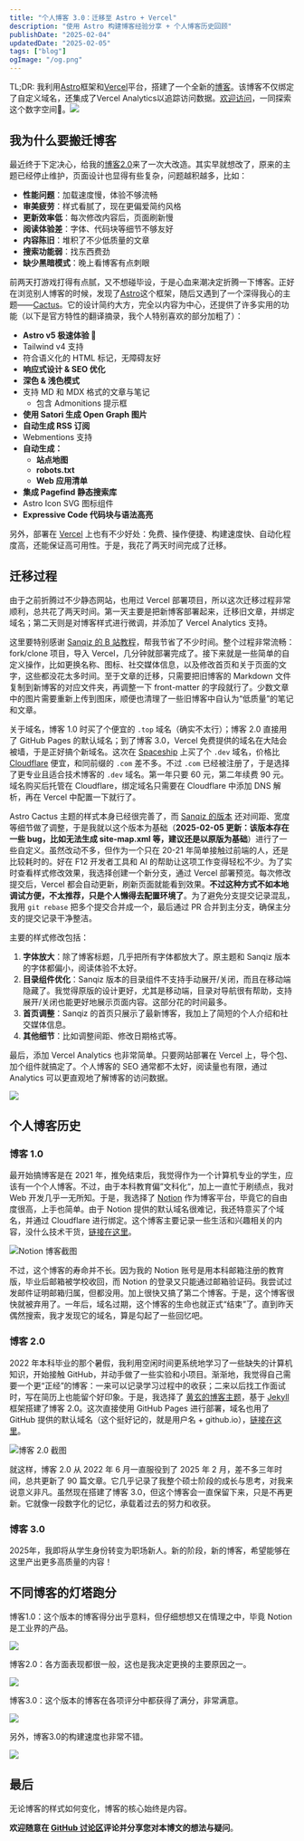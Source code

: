 ```yaml
---
title: "个人博客 3.0：迁移至 Astro + Vercel"
description: "使用 Astro 构建博客经验分享 + 个人博客历史回顾"
publishDate: "2025-02-04"
updatedDate: "2025-02-05"
tags: ["blog"]
ogImage: "/og.png"
---
```


TL;DR: 我利用[Astro](https://astro.build/)框架和[Vercel](https://vercel.com/)平台，搭建了一个全新的[博客](https://www.pengyq.dev/)。该博客不仅绑定了自定义域名，还集成了Vercel Analytics以追踪访问数据。[欢迎访问](https://www.pengyq.dev/)，一同探索这个数字空间🎉。<img src="https://cdn.jsdelivr.net/gh/peng-yq/Gallery/202502041458785.png"/>

## 我为什么要搬迁博客

最近终于下定决心，给我的[博客2.0](https://peng-yq.github.io/)来了一次大改造。其实早就想改了，原来的主题已经停止维护，页面设计也显得有些复杂，问题越积越多，比如：

- **性能问题**：加载速度慢，体验不够流畅  
- **审美疲劳**：样式看腻了，现在更偏爱简约风格  
- **更新效率低**：每次修改内容后，页面刷新慢
- **阅读体验差**：字体、代码块等细节不够友好  
- **内容陈旧**：堆积了不少低质量的文章  
- **搜索功能弱**：找东西费劲  
- **缺少黑暗模式**：晚上看博客有点刺眼  

前两天打游戏打得有点腻，又不想碰毕设，于是心血来潮决定折腾一下博客。正好在浏览别人博客的时候，发现了[Astro](https://astro.build/)这个框架，随后又遇到了一个深得我心的主题——[Cactus](https://github.com/chrismwilliams/astro-theme-cactus)。它的设计简约大方，完全以内容为中心，还提供了许多实用的功能（以下是官方特性的翻译摘录，我个人特别喜欢的部分加粗了）：

- **Astro v5 极速体验 🚀**  
- Tailwind v4 支持  
- 符合语义化的 HTML 标记，无障碍友好  
- **响应式设计 & SEO 优化**  
- **深色 & 浅色模式**  
- 支持 MD 和 MDX 格式的文章与笔记  
  - 包含 Admonitions 提示框  
- **使用 Satori 生成 Open Graph 图片**  
- **自动生成 RSS 订阅**  
- Webmentions 支持  
- **自动生成：**  
  - **站点地图**  
  - **robots.txt**  
  - **Web 应用清单**  
- **集成 Pagefind 静态搜索库**  
- Astro Icon SVG 图标组件  
- **Expressive Code 代码块与语法高亮**  

另外，部署在 [Vercel](https://vercel.com/) 上也有不少好处：免费、操作便捷、构建速度快、自动化程度高，还能保证高可用性。于是，我花了两天时间完成了迁移。

## 迁移过程

由于之前折腾过不少静态网站，也用过 Vercel 部署项目，所以这次迁移过程非常顺利，总共花了两天时间。第一天主要是把新博客部署起来，迁移旧文章，并绑定域名；第二天则是对博客样式进行微调，并添加了 Vercel Analytics 支持。

这里要特别感谢 [Sanqiz 的 B 站教程](https://www.bilibili.com/video/BV18eCpYcEAk/?share_source=copy_web&vd_source=1d24b8668d9a982639b17fbd66e7748d)，帮我节省了不少时间。整个过程非常流畅：fork/clone 项目，导入 Vercel，几分钟就部署完成了。接下来就是一些简单的自定义操作，比如更换名称、图标、社交媒体信息，以及修改首页和关于页面的文字，这些都没花太多时间。至于文章的迁移，只需要把旧博客的 Markdown 文件复制到新博客的对应文件夹，再调整一下 front-matter 的字段就行了。少数文章中的图片需要重新上传到图床，顺便也清理了一些旧博客中自认为“低质量”的笔记和文章。

关于域名，博客 1.0 时买了个便宜的 `.top` 域名（确实不太行）；博客 2.0 直接用了 GitHub Pages 的默认域名；到了博客 3.0，Vercel 免费提供的域名在大陆会被墙，于是正好搞个新域名。这次在 [Spaceship](https://www.spaceship.com/zh/) 上买了个 `.dev` 域名，价格比 [Cloudflare](https://www.cloudflare.com/) 便宜，和同前缀的 `.com` 差不多。不过 `.com` 已经被注册了，于是选择了更专业且适合技术博客的 `.dev` 域名。第一年只要 60 元，第二年续费 90 元。域名购买后托管在 Cloudflare，绑定域名只需要在 Cloudflare 中添加 DNS 解析，再在 Vercel 中配置一下就行了。

Astro Cactus 主题的样式本身已经很完善了，而 [Sanqiz 的版本](https://github.com/zouzonghao/Astro-theme-Cactus-zh_CN) 还对间距、宽度等细节做了调整，于是我就以这个版本为基础（**2025-02-05 更新：该版本存在一些 bug，比如无法生成 site-map.xml 等，建议还是以原版为基础**）进行了一些自定义。虽然改动不多，但作为一个只在 20-21 年简单接触过前端的人，还是比较耗时的。好在 F12 开发者工具和 AI 的帮助让这项工作变得轻松不少。为了实时查看样式修改效果，我选择创建一个新分支，通过 Vercel 部署预览。每次修改提交后，Vercel 都会自动更新，刷新页面就能看到效果。**不过这种方式不如本地调试方便，不太推荐，只是个人懒得去配置环境了**。为了避免分支提交记录混乱，我用 `git rebase` 把多个提交合并成一个，最后通过 PR 合并到主分支，确保主分支的提交记录干净整洁。

主要的样式修改包括：

1. **字体放大**：除了博客标题，几乎把所有字体都放大了。原主题和 Sanqiz 版本的字体都偏小，阅读体验不太好。
2. **目录组件优化**：Sanqiz 版本的目录组件不支持手动展开/关闭，而且在移动端隐藏了。我觉得原版的设计更好，尤其是移动端，目录对导航很有帮助，支持展开/关闭也能更好地展示页面内容。这部分花的时间最多。
3. **首页调整**：Sanqiz 的首页只展示了最新博客，我加上了简短的个人介绍和社交媒体信息。
4. **其他细节**：比如调整间距、修改日期格式等。

最后，添加 Vercel Analytics 也非常简单。只要网站部署在 Vercel 上，导个包、加个组件就搞定了。个人博客的 SEO 通常都不太好，阅读量也有限，通过 Analytics 可以更直观地了解博客的访问数据。

<img src="https://cdn.jsdelivr.net/gh/peng-yq/Gallery/202502041558264.png"/>

## 个人博客历史

### 博客 1.0

最开始搞博客是在 2021 年，推免结束后，我觉得作为一个计算机专业的学生，应该有一个个人博客。不过，由于本科教育偏”文科化“，加上一直忙于刷绩点，我对 Web 开发几乎一无所知。于是，我选择了 [Notion](https://www.notion.com/) 作为博客平台，毕竟它的自由度很高，上手也简单。由于 Notion 提供的默认域名很难记，我还特意买了个域名，并通过 Cloudflare 进行绑定。这个博客主要记录一些生活和兴趣相关的内容，没什么技术干货，[链接在这里](https://eilopyq.notion.site/PYQ-s-Blog-31d92a26764e405ebca4c54031b46810)。

![Notion 博客截图](https://cdn.jsdelivr.net/gh/peng-yq/Gallery/202502041514427.png)

不过，这个博客的寿命并不长。因为我的 Notion 账号是用本科邮箱注册的教育版，毕业后邮箱被学校收回，而 Notion 的登录又只能通过邮箱验证码。我尝试过发邮件证明邮箱归属，但都没用。加上很快又搞了第二个博客。于是，这个博客很快就被弃用了。一年后，域名过期，这个博客的生命也就正式“结束”了。直到昨天偶然搜索，我才发现它的域名，算是勾起了一些回忆吧。

### 博客 2.0

2022 年本科毕业的那个暑假，我利用空闲时间更系统地学习了一些缺失的计算机知识，开始接触 GitHub，并动手做了一些实验和小项目。渐渐地，我觉得自己需要一个更“正经”的博客：一来可以记录学习过程中的收获；二来以后找工作面试时，写在简历上也能留个好印象。于是，我选择了 [黄玄的博客主题](https://github.com/huxpro/huxpro.github.io)，基于 [Jekyll](https://jekyllrb.com/) 框架搭建了博客 2.0。这次直接使用 GitHub Pages 进行部署，域名也用了 GitHub 提供的默认域名（这个挺好记的，就是用户名 + github.io），[链接在这里](https://peng-yq.github.io/)。

![博客 2.0 截图](https://cdn.jsdelivr.net/gh/peng-yq/Gallery/202502041529101.png)

就这样，博客 2.0 从 2022 年 6 月一直服役到了 2025 年 2 月，差不多三年时间，总共更新了 90 篇文章。它几乎记录了我整个硕士阶段的成长与思考，对我来说意义非凡。虽然现在搭建了博客 3.0，但这个博客会一直保留下来，只是不再更新。它就像一段数字化的记忆，承载着过去的努力和收获。

### 博客 3.0

2025年，我即将从学生身份转变为职场新人。新的阶段，新的博客，希望能够在这里产出更多高质量的内容！

## 不同博客的灯塔跑分

博客1.0：这个版本的博客得分出乎意料，但仔细想想又在情理之中，毕竟 Notion 是工业界的产品。

<img src="https://cdn.jsdelivr.net/gh/peng-yq/Gallery/202502041546347.png"/>

博客2.0：各方面表现都很一般，这也是我决定更换的主要原因之一。

<img src="https://cdn.jsdelivr.net/gh/peng-yq/Gallery/202502041547985.png"/>

博客3.0：这个版本的博客在各项评分中都获得了满分，非常满意。

<img src="https://cdn.jsdelivr.net/gh/peng-yq/Gallery/202502041548521.png"/>

另外，博客3.0的构建速度也非常不错。

<img src="https://cdn.jsdelivr.net/gh/peng-yq/Gallery/202502041551776.png"/>

## 最后

无论博客的样式如何变化，博客的核心始终是内容。

**欢迎随意在 [GitHub 讨论区](https://github.com/peng-yq/pyq-site/discussions/3)评论并分享您对本博文的想法与疑问**。
